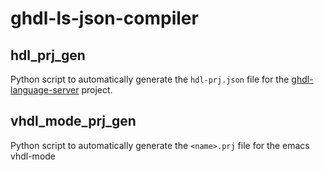 # ghdl-ls-json-compiler

hdl_prj_gen
-----------

Python script to automatically generate the `hdl-prj.json` file for the [ghdl-language-server](https://github.com/ghdl/ghdl-language-server) project.

vhdl_mode_prj_gen
-----------------

Python script to automatically generate the `<name>.prj` file for the emacs vhdl-mode
